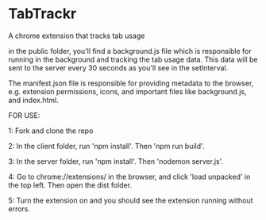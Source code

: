 # TabTrackr
A chrome extension that tracks tab usage

in the public folder, you'll find a background.js file which is responsible for running in the background and tracking the tab usage data. This data will be sent to the server every 30 seconds as you'll see in the setInterval.

The manifest.json file is responsible for providing metadata to the browser, e.g. extension permissions, icons, and important files like background.js, and index.html.


FOR USE:

1: Fork and clone the repo

2: In the client folder, run 'npm install'. Then 'npm run build'.

3: In the server folder, run 'npm install'. Then 'nodemon server.js'.

4: Go to chrome://extensions/ in the browser, and click 'load unpacked' in the top left. Then open the dist folder.

5: Turn the extension on and you should see the extension running without errors.